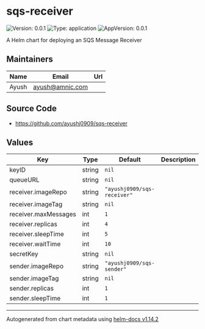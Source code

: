 # sqs-receiver

![Version: 0.0.1](https://img.shields.io/badge/Version-0.0.1-informational?style=flat-square) ![Type: application](https://img.shields.io/badge/Type-application-informational?style=flat-square) ![AppVersion: 0.0.1](https://img.shields.io/badge/AppVersion-0.0.1-informational?style=flat-square)

A Helm chart for deploying an SQS Message Receiver

## Maintainers

| Name | Email | Url |
| ---- | ------ | --- |
| Ayush | <ayush@amnic.com> |  |

## Source Code

* <https://github.com/ayushj0909/sqs-receiver>

## Values

| Key | Type | Default | Description |
|-----|------|---------|-------------|
| keyID | string | `nil` |  |
| queueURL | string | `nil` |  |
| receiver.imageRepo | string | `"ayushj0909/sqs-receiver"` |  |
| receiver.imageTag | string | `nil` |  |
| receiver.maxMessages | int | `1` |  |
| receiver.replicas | int | `4` |  |
| receiver.sleepTime | int | `5` |  |
| receiver.waitTime | int | `10` |  |
| secretKey | string | `nil` |  |
| sender.imageRepo | string | `"ayushj0909/sqs-sender"` |  |
| sender.imageTag | string | `nil` |  |
| sender.replicas | int | `1` |  |
| sender.sleepTime | int | `1` |  |

----------------------------------------------
Autogenerated from chart metadata using [helm-docs v1.14.2](https://github.com/norwoodj/helm-docs/releases/v1.14.2)
